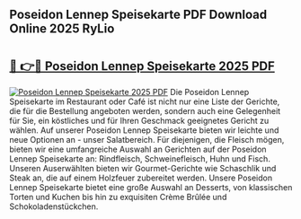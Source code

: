 ## Poseidon Lennep Speisekarte PDF Download Online 2025 RyLio

# <h2><a href="http://gc9hzpn.nevu.top/?p=Poseidon+Lennep+Speisekarte">🔗 👉🔴 Poseidon Lennep Speisekarte 2025 PDF</a></h2>

[![Poseidon Lennep Speisekarte 2025 PDF](https://i.imgur.com/dBaPXMq.png)](http://gc9hzpn.nevu.top/?p=Poseidon+Lennep+Speisekarte)
Die Poseidon Lennep Speisekarte im Restaurant oder Café ist nicht nur eine Liste der Gerichte, die für die Bestellung angeboten werden, sondern auch eine Gelegenheit für Sie, ein köstliches und für Ihren Geschmack geeignetes Gericht zu wählen. Auf unserer Poseidon Lennep Speisekarte bieten wir leichte und neue Optionen an - unser Salatbereich. Für diejenigen, die Fleisch mögen, bieten wir eine umfangreiche Auswahl an Gerichten auf der Poseidon Lennep Speisekarte an: Rindfleisch, Schweinefleisch, Huhn und Fisch. Unseren Auserwählten bieten wir Gourmet-Gerichte wie Schaschlik und Steak an, die auf einem Holzfeuer zubereitet werden. Unsere Poseidon Lennep Speisekarte bietet eine große Auswahl an Desserts, von klassischen Torten und Kuchen bis hin zu exquisiten Crème Brûlée und Schokoladenstückchen.
